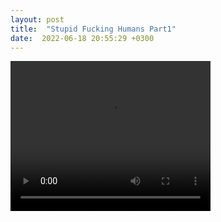 ```yaml
---
layout: post
title:  "Stupid Fucking Humans Part1"
date:  2022-06-18 20:55:29 +0300
---
```


<video width="320" height="240" controls>
  <source src="/assets/images/stupid_momo.mp4" type="video/mp4">
Your browser does not support the video tag.
</video>
